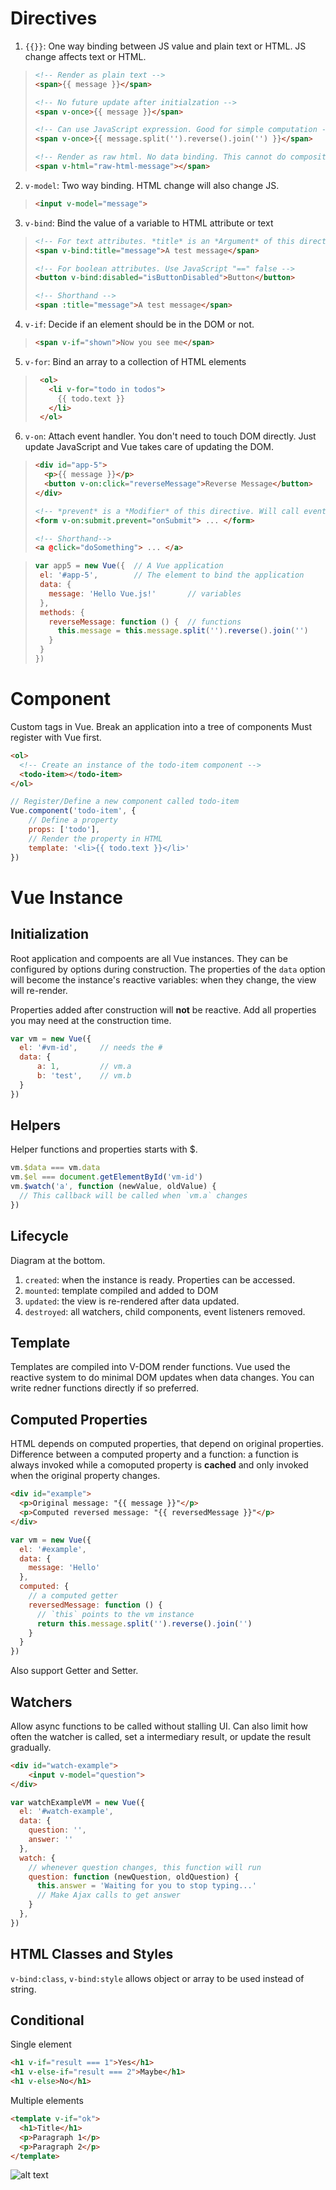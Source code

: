 
# Directives

1. `{{}}`: One way binding between JS value and plain text or HTML. JS change affects text or HTML.
>```html
><!-- Render as plain text -->
><span>{{ message }}</span>
>
><!-- No future update after initialzation -->
><span v-once>{{ message }}</span>
>
><!-- Can use JavaScript expression. Good for simple computation -->
><span v-once>{{ message.split('').reverse().join('') }}</span>
>
><!-- Render as raw html. No data binding. This cannot do composition - use components instead. Only use this for trusted content. -->
><span v-html="raw-html-message"></span>
>```

2. `v-model`: Two way binding. HTML change will also change JS.
>```html
><input v-model="message">
>```

3. `v-bind`: Bind the value of a variable to HTML attribute or text
>```html
><!-- For text attributes. *title* is an *Argument* of this directive -->
><span v-bind:title="message">A test message</span>
>
><!-- For boolean attributes. Use JavaScript "==" false -->
><button v-bind:disabled="isButtonDisabled">Button</button>
>
><!-- Shorthand -->
><span :title="message">A test message</span>
>```

4. `v-if`: Decide if an element should be in the DOM or not.
>```html
><span v-if="shown">Now you see me</span>
>```

5. `v-for`: Bind an array to a collection of HTML elements
>```html
>  <ol>
>    <li v-for="todo in todos">
>      {{ todo.text }}
>    </li>
>  </ol>
>```

6. `v-on`: Attach event handler. You don't need to touch DOM directly. Just update JavaScript and Vue takes care of updating the DOM.
>```html
> <div id="app-5">
>   <p>{{ message }}</p>
>   <button v-on:click="reverseMessage">Reverse Message</button>
> </div>
>
><!-- *prevent* is a *Modifier* of this directive. Will call event.preventDefault() -->
><form v-on:submit.prevent="onSubmit"> ... </form>
>
><!-- Shorthand-->
><a @click="doSomething"> ... </a>
>```

> ```javascript
> var app5 = new Vue({  // A Vue application
>  el: '#app-5',        // The element to bind the application
>  data: {
>    message: 'Hello Vue.js!'       // variables
>  },
>  methods: {
>    reverseMessage: function () {  // functions
>      this.message = this.message.split('').reverse().join('')
>    }
>  }
>})
>```


# Component
Custom tags in Vue. Break an application into a tree of components Must register with Vue first.

```html
<ol>
  <!-- Create an instance of the todo-item component -->
  <todo-item></todo-item>
</ol>
```

```javascript
// Register/Define a new component called todo-item
Vue.component('todo-item', {
    // Define a property
    props: ['todo'],
    // Render the property in HTML
    template: '<li>{{ todo.text }}</li>'
})
```

# Vue Instance

## Initialization
Root application and compoents are all Vue instances. They can be configured by options during construction. The properties of the `data` option will become the instance's reactive variables: when they change, the view will re-render.

Properties added after construction will **not** be reactive. Add all properties you may need at the construction time.

```javascript
var vm = new Vue({
  el: '#vm-id',     // needs the #
  data: {
      a: 1,         // vm.a
      b: 'test',    // vm.b
  }
})
```
## Helpers

Helper functions and properties starts with $.
```javascript
vm.$data === vm.data
vm.$el === document.getElementById('vm-id')
vm.$watch('a', function (newValue, oldValue) {
  // This callback will be called when `vm.a` changes
})
```
## Lifecycle
Diagram at the bottom.
1. `created`: when the instance is ready. Properties can be accessed.
2. `mounted`: template compiled and added to DOM
3. `updated`: the view is re-rendered after data updated.
4. `destroyed`: all watchers, child components, event listeners removed.

## Template
Templates are compiled into V-DOM render functions. Vue used the reactive system to do minimal DOM updates when data changes.
You can write redner functions directly if so preferred.

## Computed Properties
HTML depends on computed properties, that depend on original properties. Difference between a computed property and a function: a function is always invoked while a comoputed property is **cached** and only invoked when the original property changes.
```html
<div id="example">
  <p>Original message: "{{ message }}"</p>
  <p>Computed reversed message: "{{ reversedMessage }}"</p>
</div>
```

```javascript
var vm = new Vue({
  el: '#example',
  data: {
    message: 'Hello'
  },
  computed: {
    // a computed getter
    reversedMessage: function () {
      // `this` points to the vm instance
      return this.message.split('').reverse().join('')
    }
  }
})
```
Also support Getter and Setter. 

## Watchers
Allow async functions to be called without stalling UI. Can also limit how often the watcher is called, set a intermediary result, or update the result gradually.
```html
<div id="watch-example">
    <input v-model="question">
</div>
```

```javascript
var watchExampleVM = new Vue({
  el: '#watch-example',
  data: {
    question: '',
    answer: ''
  },
  watch: {
    // whenever question changes, this function will run
    question: function (newQuestion, oldQuestion) {
      this.answer = 'Waiting for you to stop typing...'
      // Make Ajax calls to get answer
    }
  },
})
```

## HTML Classes and Styles
`v-bind:class`, `v-bind:style` allows object or array to be used instead of string.

## Conditional
Single element
```html
<h1 v-if="result === 1">Yes</h1>
<h1 v-else-if="result === 2">Maybe</h1>
<h1 v-else>No</h1>
```
Multiple elements
```html
<template v-if="ok">
  <h1>Title</h1>
  <p>Paragraph 1</p>
  <p>Paragraph 2</p>
</template>
```

![alt text](https://vuejs.org/images/lifecycle.png "Lifecycle diagram")